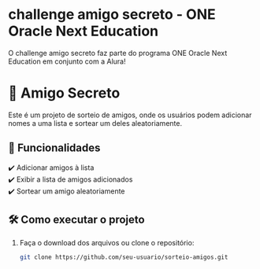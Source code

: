 # challenge amigo secreto - ONE Oracle Next Education

O challenge amigo secreto faz parte do programa ONE Oracle Next Education em conjunto com a Alura! 

# 🎉 Amigo Secreto

Este é um projeto de sorteio de amigos, onde os usuários podem adicionar nomes a uma lista e sortear um deles aleatoriamente.

## 🚀 Funcionalidades

✔️ Adicionar amigos à lista  
✔️ Exibir a lista de amigos adicionados  
✔️ Sortear um amigo aleatoriamente   

## 🛠️ Como executar o projeto

1. Faça o download dos arquivos ou clone o repositório:
   ```sh
   git clone https://github.com/seu-usuario/sorteio-amigos.git
